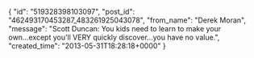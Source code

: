  {
   "id": "519328398103097",
   "post_id": "462493170453287_483261925043078",
   "from_name": "Derek Moran",
   "message": "Scott Duncan: You kids need to learn to make your own...except you'll VERY quickly discover...you have no value.",
   "created_time": "2013-05-31T18:28:18+0000"
 }
